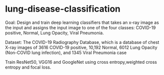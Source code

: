 # lung-disease-classification

Goal: Design and train deep learning classifiers that takes an x-ray image as the input and
assigns the input image to one of the four classes: COVID-19 positive, Normal, Lung Opacity,
Viral Pneumonia.

Dataset: The COVID-19 Radiography Database, which is a database of chest X-ray images of
3616 COVID-19 positive, 10,192 Normal, 6012 Lung Opacity (Non-COVID lung infection), and
1345 Viral Pneumonia case

Train ResNet50, VGG16 and GoogleNet using cross entropy,weighted cross entropy and focal loss.
